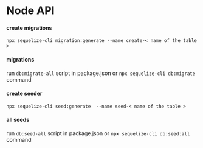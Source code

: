 # Node API

#### create migrations
`npx sequelize-cli migration:generate --name create-< name of the table >`

#### migrations
run `db:migrate-all` script in package.json or `npx sequelize-cli db:migrate` command

#### create seeder
`npx sequelize-cli seed:generate  --name seed-< name of the table >`

#### all seeds
run `db:seed-all` script in package.json or `npx sequelize-cli db:seed:all` command

